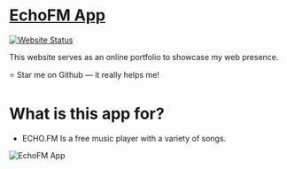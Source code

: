 # <a href="https://echofm.netlify.app/" target="_blank">EchoFM App</a>

[![Website Status](https://img.shields.io/badge/Website%20Status-Online-yellow)](https://passgenq.netlify.app/)

 <p align="justify">This website serves as an online portfolio to showcase my web presence.</p>
 <p>⭐ Star me on Github — it really helps me!</p>

# What is this app for?
 * ECHO.FM Is a free music player with a variety of songs.

![EchoFM App](https://cdn.discordapp.com/attachments/805554377745235974/1230514617436999751/Github.png?ex=6633990a&is=6621240a&hm=4a4b1a85d3f3a0e197267f632677529f35381b6758c99c4bba2a3abf2307777e&)
